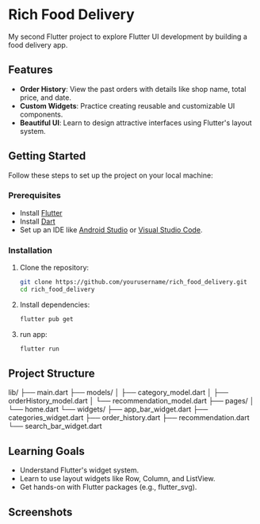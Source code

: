 # Rich Food Delivery

My second Flutter project to explore Flutter UI development by building a food delivery app.

## Features

- **Order History**: View the past orders with details like shop name, total price, and date.
- **Custom Widgets**: Practice creating reusable and customizable UI components.
- **Beautiful UI**: Learn to design attractive interfaces using Flutter's layout system.

## Getting Started

Follow these steps to set up the project on your local machine:

### Prerequisites

- Install [Flutter](https://flutter.dev/docs/get-started/install)
- Install [Dart](https://dart.dev/get-dart)
- Set up an IDE like [Android Studio](https://developer.android.com/studio) or [Visual Studio Code](https://code.visualstudio.com/).

### Installation

1. Clone the repository:
	```bash
   git clone https://github.com/yourusername/rich_food_delivery.git
   cd rich_food_delivery
	```
2. Install dependencies:

	```bash
	flutter pub get
	```
3. run app:
	```bash
	flutter run
	```

## Project Structure
lib/
├── main.dart
├── models/
│   ├── category_model.dart
│   ├── orderHistory_model.dart
│   └── recommendation_model.dart
├── pages/
│   └── home.dart
└── widgets/
    ├── app_bar_widget.dart
    ├── categories_widget.dart
    ├── order_history.dart
    ├── recommendation.dart
    └── search_bar_widget.dart

## Learning Goals
- Understand Flutter's widget system.
- Learn to use layout widgets like Row, Column, and ListView.
- Get hands-on with Flutter packages (e.g., flutter_svg).

## Screenshots

